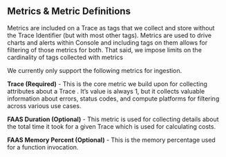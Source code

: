 <!--
title: Metrics
menuText: Metrics
description: Metric definitions
menuOrder: 5
-->

## Metrics & Metric Definitions
Metrics are included on a Trace as tags that we collect and 
store without the Trace Identifier (but with most other tags).  Metrics 
are used to drive charts and alerts within Console and including tags 
on them allows for filtering of those metrics for both. That said, we 
impose limits on the cardinality of tags collected with metrics 

We currently only support the following metrics for ingestion.

**Trace (Required)** - This is the core metric we build upon for 
collecting attributes about a Trace . It’s value is always 1, 
but it collects valuable information about errors, status codes, and 
compute platforms for filtering across various use cases.

**FAAS Duration (Optional)** - This metric is used for collecting 
details about the total time it took for a given Trace which is 
used for calculating costs. 

**FAAS Memory Percent (Optional)**  - This is the memory percentage 
used for a function invocation.